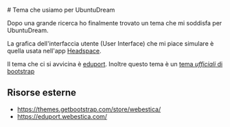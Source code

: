 # Tema che usiamo per UbuntuDream

Dopo una grande ricerca ho finalmente trovato un tema che mi soddisfa per UbuntuDream.

La grafica dell'interfaccia utente (User Interface) che mi piace simulare è quella usata nell'app [Headspace](https://www.headspace.com/).

Il tema che ci si avvicina è [eduport](https://eduport.webestica.com/). 
Inoltre questo tema è un [tema *ufficiali* di bootstrap](https://themes.getbootstrap.com/product/eduport-lms-education-and-course-theme/)


## Risorse esterne

- https://themes.getbootstrap.com/store/webestica/
- https://eduport.webestica.com/


